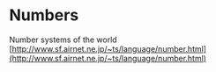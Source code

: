 # Numbers

Number systems of the world [http://www.sf.airnet.ne.jp/~ts/language/number.html](http://www.sf.airnet.ne.jp/~ts/language/number.html)

